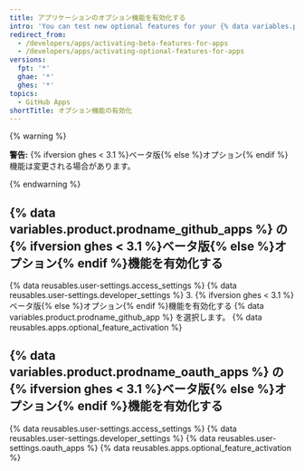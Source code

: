 ```yaml
---
title: アプリケーションのオプション機能を有効化する
intro: 'You can test new optional features for your {% data variables.product.prodname_github_apps %} and {% data variables.product.prodname_oauth_apps %}.'
redirect_from:
  - /developers/apps/activating-beta-features-for-apps
  - /developers/apps/activating-optional-features-for-apps
versions:
  fpt: '*'
  ghae: '*'
  ghes: '*'
topics:
  - GitHub Apps
shortTitle: オプション機能の有効化
---
```


{% warning %}

**警告:** {% ifversion ghes < 3.1 %}ベータ版{% else %}オプション{% endif %}機能は変更される場合があります。

{% endwarning %}

## {% data variables.product.prodname_github_apps %} の{% ifversion ghes < 3.1 %}ベータ版{% else %}オプション{% endif %}機能を有効化する

{% data reusables.user-settings.access_settings %}
{% data reusables.user-settings.developer_settings %}
3. {% ifversion ghes < 3.1 %}ベータ版{% else %}オプション{% endif %}機能を有効化する {% data variables.product.prodname_github_app %} を選択します。
{% data reusables.apps.optional_feature_activation %}

## {% data variables.product.prodname_oauth_apps %} の{% ifversion ghes < 3.1 %}ベータ版{% else %}オプション{% endif %}機能を有効化する

{% data reusables.user-settings.access_settings %}
{% data reusables.user-settings.developer_settings %}
{% data reusables.user-settings.oauth_apps %}
{% data reusables.apps.optional_feature_activation %}
